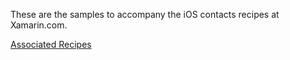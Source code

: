 These are the samples to accompany the iOS contacts recipes at Xamarin.com.

[Associated Recipes](http://developer.xamarin.com/recipes/ios/shared_resources/contacts/create_a_new_contact)
